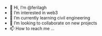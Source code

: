 - 👋 Hi, I’m @ferilagh
- 👀 I’m interested in web3
- 🌱 I’m currently learning civil engineering
- 💞️ I’m looking to collaborate on new projects
- 📫 How to reach me ...

<!---
ferilagh/ferilagh is a ✨ special ✨ repository because its `README.md` (this file) appears on your GitHub profile.
You can click the Preview link to take a look at your changes.
--->
